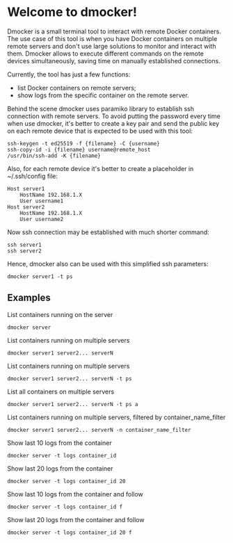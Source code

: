 <h1> Welcome to dmocker! </h1>

<p>Dmocker is a small terminal tool to interact with remote Docker containers. The use case of this tool is when
you have Docker containers on multiple remote servers and don't use large solutions to monitor and interact with them.
Dmocker allows to execute different commands on the remote devices simultaneously, saving time on manually established
connections.</p>

Currently, the tool has just a few functions:
- list Docker containers on remote servers;
- show logs from the specific container on the remote server.

Behind the scene dmocker uses paramiko library to establish ssh connection with remote servers. To avoid putting
the password every time when use dmocker, it's better to create a key pair and send the public key on each 
remote device that is expected to be used with this tool:
```
ssh-keygen -t ed25519 -f {filename} -C {username}
ssh-copy-id -i {filename} username@remote_host
/usr/bin/ssh-add -K {filename}
```
Also, for each remote device it's better to create a placeholder in ~/.ssh/config file:
```
Host server1
    HostName 192.168.1.X
    User username1
Host server2
    HostName 192.168.1.X
    User username2
```
Now ssh connection may be established with much shorter command:
```
ssh server1
ssh server2
```
Hence, dmocker also can be used with this simplified ssh parameters:
```
dmocker server1 -t ps
```

<h2> Examples </h2>

List containers running on the server
```
dmocker server
```
List containers running on multiple servers
```
dmocker server1 server2... serverN
```
List containers running on multiple servers
```
dmocker server1 server2... serverN -t ps
```
List all containers on multiple servers
```
dmocker server1 server2... serverN -t ps a
```
List containers running on multiple servers, filtered by container_name_filter
```
dmocker server1 server2... serverN -n container_name_filter
```
Show last 10 logs from the container
```
dmocker server -t logs container_id
```
Show last 20 logs from the container
```
dmocker server -t logs container_id 20
```
Show last 10 logs from the container and follow
```
dmocker server -t logs container_id f
```
Show last 20 logs from the container and follow
```
dmocker server -t logs container_id 20 f
```
